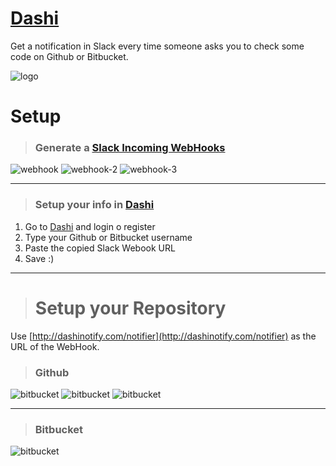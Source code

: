 # [Dashi](https://github.com/DannyFeliz/Dashi)
Get a notification in Slack every time someone asks you to check some code on Github or Bitbucket.

![logo](http://dashinotify.com/img/dashi-logo.png)

# Setup

> ### Generate a [Slack Incoming WebHooks](https://devsop.slack.com/apps/A0F7XDUAZ-incoming-webhooks)
![webhook](https://i.imgur.com/BROWDw2.png)
![webhook-2](https://i.imgur.com/FGxZY9e.png)
![webhook-3](https://i.imgur.com/NpF7sFh.png)

<hr>

> ### Setup your info in [Dashi](http://dashinotify.com)
1. Go to [Dashi](http://dashinotify.com/register) and login o register
2. Type your Github or Bitbucket username 
3. Paste the copied Slack Webook URL
4. Save :)

<hr>

> # Setup your Repository
Use [http://dashinotify.com/notifier](http://dashinotify.com/notifier) as the URL of the WebHook.

> ### Github
![bitbucket](https://i.imgur.com/mE2sPWX.png)
![bitbucket](https://i.imgur.com/sVjmRdY.png)
![bitbucket](https://i.imgur.com/oeXbrCL.png)

<hr>

> ### Bitbucket
![bitbucket](https://i.imgur.com/S5x0uHd.png)

